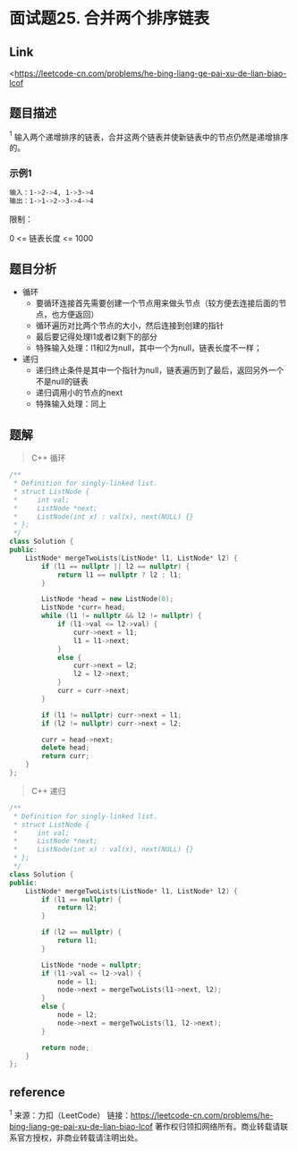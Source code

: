 # **面试题25. 合并两个排序链表**

## **Link**

<<https://leetcode-cn.com/problems/he-bing-liang-ge-pai-xu-de-lian-biao-lcof>

## **题目描述**

$^1$ 输入两个递增排序的链表，合并这两个链表并使新链表中的节点仍然是递增排序的。

### 示例1

```bash
输入：1->2->4, 1->3->4
输出：1->1->2->3->4->4
```

限制：

0 <= 链表长度 <= 1000

## **题目分析**

* 循环
  * 要循环连接首先需要创建一个节点用来做头节点（较方便去连接后面的节点，也方便返回）
  * 循环遍历对比两个节点的大小，然后连接到创建的指针
  * 最后要记得处理l1或者l2剩下的部分
  * 特殊输入处理：l1和l2为null，其中一个为null，链表长度不一样；
* 递归
  * 递归终止条件是其中一个指针为null，链表遍历到了最后，返回另外一个不是null的链表
  * 递归调用小的节点的next
  * 特殊输入处理：同上

## **题解**

>C++ 循环

```cpp
/**
 * Definition for singly-linked list.
 * struct ListNode {
 *     int val;
 *     ListNode *next;
 *     ListNode(int x) : val(x), next(NULL) {}
 * };
 */
class Solution {
public:
    ListNode* mergeTwoLists(ListNode* l1, ListNode* l2) {
        if (l1 == nullptr || l2 == nullptr) {
            return l1 == nullptr ? l2 : l1;
        }

        ListNode *head = new ListNode(0);
        ListNode *curr= head;
        while (l1 != nullptr && l2 != nullptr) {
            if (l1->val <= l2->val) {
                curr->next = l1;
                l1 = l1->next;
            }
            else {
                curr->next = l2;
                l2 = l2->next;
            }
            curr = curr->next;
        }

        if (l1 != nullptr) curr->next = l1;
        if (l2 != nullptr) curr->next = l2;

        curr = head->next;
        delete head;
        return curr;
    }
};
```

>C++ 递归

```cpp
/**
 * Definition for singly-linked list.
 * struct ListNode {
 *     int val;
 *     ListNode *next;
 *     ListNode(int x) : val(x), next(NULL) {}
 * };
 */
class Solution {
public:
    ListNode* mergeTwoLists(ListNode* l1, ListNode* l2) {
        if (l1 == nullptr) {
            return l2;
        }

        if (l2 == nullptr) {
            return l1;
        }

        ListNode *node = nullptr;
        if (l1->val <= l2->val) {
            node = l1;
            node->next = mergeTwoLists(l1->next, l2);
        }
        else {
            node = l2;
            node->next = mergeTwoLists(l1, l2->next);
        }

        return node;
    }
};
```

## **reference**

$^1$ 来源：力扣（LeetCode）
链接：<https://leetcode-cn.com/problems/he-bing-liang-ge-pai-xu-de-lian-biao-lcof>
著作权归领扣网络所有。商业转载请联系官方授权，非商业转载请注明出处。
